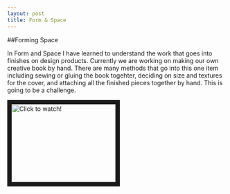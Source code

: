 ```yaml
---
layout: post
title: Form & Space
---
```


##Forming Space

In Form and Space I have learned to understand the work that goes into finishes on design products. Currently we are working on making our own creative book by hand. There are many methods that go into this one item including sewing or gluing the book togehter, deciding on size and textures for the cover, and attaching all the finished pieces together by hand. This is going to be a challenge.

<a href="http://www.youtube.com/watch?feature=player_embedded&v=XPl6G7N6O4M
" target="_blank"><img src="http://img.youtube.com/vi/XP16G7N604M/0.jpg" 
alt="Click to watch!" width="240" height="180" border="10" /></a>
